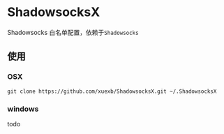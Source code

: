 # ShadowsocksX

Shadowsocks 白名单配置，依赖于`Shadowsocks`

## 使用

### OSX

```shell
git clone https://github.com/xuexb/ShadowsocksX.git ~/.ShadowsocksX
```

### windows

todo